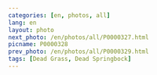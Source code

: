 ```yaml
---
categories: [en, photos, all]
lang: en
layout: photo
next_photo: /en/photos/all/P0000327.html
picname: P0000328
prev_photo: /en/photos/all/P0000329.html
tags: [Dead Grass, Dead Springbock]
---
```

